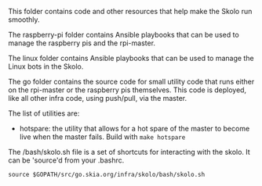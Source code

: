 This folder contains code and other resources that help make the Skolo run
smoothly.

The raspberry-pi folder contains Ansible playbooks that can be used to manage
the raspberry pis and the rpi-master.

The linux folder contains Ansible playbooks that can be used to manage the
Linux bots in the Skolo.

The go folder contains the source code for small utility code that runs either
on the rpi-master or the raspberry pis themselves.  This code is deployed,
like all other infra code, using push/pull, via the master.

The list of utilities are:
  - hotspare: the utility that allows for a hot spare of the master to become
    live when the master fails.  Build with `make hotspare`

The /bash/skolo.sh file is a set of shortcuts for interacting with the skolo.
It can be 'source'd from your .bashrc.

    source $GOPATH/src/go.skia.org/infra/skolo/bash/skolo.sh
